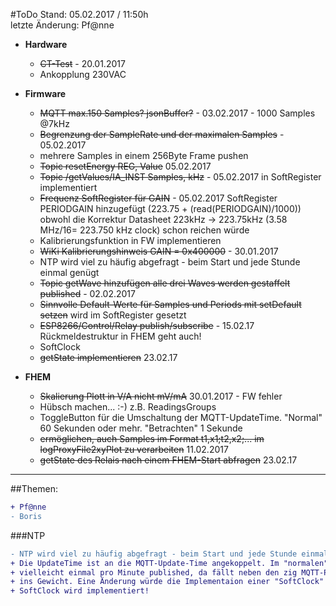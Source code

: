 #ToDo
Stand: 05.02.2017 / 11:50h  
letzte Änderung: Pf@nne

- **Hardware**
  - ~~CT-Test~~ - 20.01.2017
  - Ankopplung 230VAC
  
- **Firmware**
  - ~~MQTT max.150 Samples? jsonBuffer?~~ - 03.02.2017 - 1000 Samples @7kHz
  - ~~Begrenzung der SampleRate und der maximalen Samples~~ - 05.02.2017
  - mehrere Samples in einem 256Byte Frame pushen
  - ~~Topic resetEnergy REG, Value~~ 05.02.2017
  - ~~Topic /getValues/IA_INST Samples, kHz~~ - 05.02.2017 in SoftRegister implementiert
  - ~~Frequenz SoftRegister für GAIN~~ - 05.02.2017 SoftRegister PERIODGAIN hinzugefügt (223.75 + (read(PERIODGAIN)/1000)) obwohl die Korrektur Datasheet 223kHz -> 223.75kHz (3.58 MHz/16= 223.750 kHz clock) schon reichen würde
  - Kalibrierungsfunktion in FW implementieren
  - ~~WiKi Kalibrierungshinweis GAIN = 0x400000~~ - 30.01.2017
  - NTP wird viel zu häufig abgefragt - beim Start und jede Stunde einmal genügt
  - ~~Topic getWave hinzufügen alle drei Waves werden gestaffelt published~~ - 02.02.2017
  - ~~Sinnvolle Default-Werte für Samples und Periods mit setDefault setzen~~ wird im SoftRegister gesetzt
  - ~~ESP8266/Control/Relay publish/subscribe~~ - 15.02.17 Rückmeldestruktur in FHEM geht auch!
  - SoftClock
  - ~~getState implementieren~~ 23.02.17 
   

- **FHEM**
  - ~~Skalierung Plott in V/A nicht mV/mA~~ 30.01.2017 - FW fehler
  - Hübsch machen... :-)  z.B. ReadingsGroups
  - ToggleButton für die Umschaltung der MQTT-UpdateTime. "Normal" 60 Sekunden oder mehr. "Betrachten" 1 Sekunde
  - ~~ermöglichen, auch Samples im Format t1,x1;t2,x2;... im logProxyFile2xyPlot zu verarbeiten~~ 11.02.2017
  - ~~getState des Relais nach einem FHEM-Start abfragen~~ 23.02.17
  
***
##Themen:
```diff
+ Pf@nne
- Boris
```
  
###NTP
```diff
- NTP wird viel zu häufig abgefragt - beim Start und jede Stunde einmal genügt
+ Die UpdateTime ist an die MQTT-Update-Time angekoppelt. Im "normalen" Betrieb werden die Messwerte 
+ vielleicht einmal pro Minute published, da fällt neben den zig MQTT-Paketen das NTP-Paket nicht 
+ ins Gewicht. Eine Änderung würde die Implementaion einer "SoftClock" nach sich ziehen. 
+ SoftClock wird implementiert!
```
  
  
